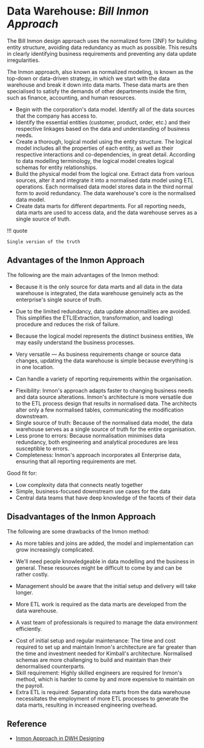 # Data Warehouse: _Bill Inmon Approach_

The Bill Inmon design approach uses the normalized form (3NF) for building entity structure,
avoiding data redundancy as much as possible. This results in clearly identifying
business requirements and preventing any data update irregularities.

The Inmon approach, also known as normalized modeling, is known as the top-down
or data-driven strategy, in which we start with the data warehouse and break it
down into data marts. These data marts are then specialised to satisfy the demands
of other departments inside the firm, such as finance, accounting, and human
resources.

- Begin with the corporation's data model. Identify all of the data sources that
  the company has access to.
- Identify the essential entities (customer, product, order, etc.) and their respective
  linkages based on the data and understanding of business needs.
- Create a thorough, logical model using the entity structure. The logical model
  includes all the properties of each entity, as well as their respective interactions
  and co-dependencies, in great detail. According to data modelling terminology,
  the logical model creates logical schemas for entity relationships.
- Build the physical model from the logical one. Extract data from various sources,
  alter it and integrate it into a normalised data model using ETL operations.
  Each normalised data model stores data in the third normal form to avoid redundancy.
  The data warehouse's core is the normalised data model.
- Create data marts for different departments. For all reporting needs, data marts
  are used to access data, and the data warehouse serves as a single source of truth.

!!! quote

    Single version of the truth

## Advantages of the Inmon Approach

The following are the main advantages of the Inmon method:

- Because it is the only source for data marts and all data in the data warehouse is integrated, the data warehouse genuinely acts as the enterprise's single source of truth.

- Due to the limited redundancy, data update abnormalities are avoided. This simplifies the ETL(Extraction, transformation, and loading) procedure and reduces the risk of failure.

- Because the logical model represents the distinct business entities, We may easily understand the business processes.

- Very versatile — As business requirements change or source data changes, updating the data warehouse is simple because everything is in one location.

- Can handle a variety of reporting requirements within the organisation.

* Flexibility: Inmon's approach adapts faster to changing business needs and data source alterations. Inmon's architecture is more versatile due to the ETL process design that results in normalised data. The architects alter only a few normalised tables, communicating the modification downstream.
* Single source of truth: Because of the normalised data model, the data warehouse serves as a single source of truth for the entire organisation.
* Less prone to errors: Because normalisation minimises data redundancy, both engineering and analytical procedures are less susceptible to errors.
* Completeness: Inmon's approach incorporates all Enterprise data, ensuring that all reporting requirements are met.

Good fit for:

- Low complexity data that connects neatly together
- Simple, business-focused downstream use cases for the data
- Central data teams that have deep knowledge of the facets of their data

## Disadvantages of the Inmon Approach

The following are some drawbacks of the Inmon method:

- As more tables and joins are added, the model and implementation can grow increasingly complicated.

- We'll need people knowledgeable in data modelling and the business in general. These resources might be difficult to come by and can be rather costly.

- Management should be aware that the initial setup and delivery will take longer.

- More ETL work is required as the data marts are developed from the data warehouse.

- A vast team of professionals is required to manage the data environment efficiently.

* Cost of initial setup and regular maintenance: The time and cost required to set up and maintain Inmon's architecture are far greater than the time and investment needed for Kimball's architecture. Normalised schemas are more challenging to build and maintain than their denormalised counterparts.
* Skill requirement: Highly skilled engineers are required for Inmon's method, which is harder to come by and more expensive to maintain on the payroll.
* Extra ETL is required: Separating data marts from the data warehouse necessitates the employment of more ETL processes to generate the data marts, resulting in increased engineering overhead.

## Reference

- [Inmon Approach in DWH Designing](https://www.codingninjas.com/codestudio/library/inmon-approach-in-data-warehouse-designing)
